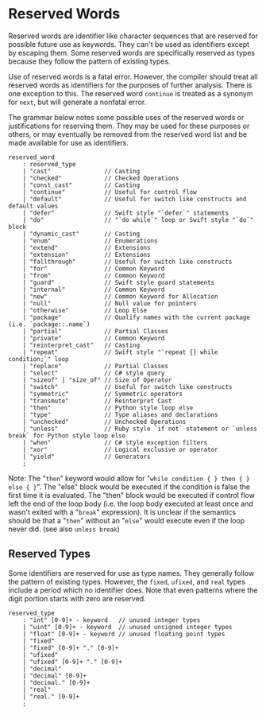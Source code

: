 # Reserved Words

Reserved words are identifier like character sequences that are reserved for possible future use as
keywords. They can't be used as identifiers except by escaping them. Some reserved words are
specifically reserved as types because they follow the pattern of existing types.

Use of reserved words is a fatal error. However, the compiler should treat all reserved words as
identifiers for the purposes of further analysis. There is one exception to this. The reserved word
`continue` is treated as a synonym for `next`, but will generate a nonfatal error.

The grammar below notes some possible uses of the reserved words or justifications for reserving
them. They may be used for these purposes or others, or may eventually be removed from the reserved
word list and be made available for use as identifiers.

```grammar
reserved_word
    : reserved_type
    | "cast"               // Casting
    | "checked"            // Checked Operations
    | "const_cast"         // Casting
    | "continue"           // Useful for control flow
    | "default"            // Useful for switch like constructs and default values
    | "defer"              // Swift style "`defer`" statements
    | "do"                 // "`do while`" loop or Swift style "`do`" block
    | "dynamic_cast"       // Casting
    | "enum"               // Enumerations
    | "extend"             // Extensions
    | "extension"          // Extensions
    | "fallthrough"        // Useful for switch like constructs
    | "for"                // Common Keyword
    | "from"               // Common Keyword
    | "guard"              // Swift style guard statements
    | "internal"           // Common Keyword
    | "new"                // Common Keyword for Allocation
    | "null"               // Null value for pointers
    | "otherwise"          // Loop Else
    | "package"            // Qualify names with the current package (i.e. `package::.name`)
    | "partial"            // Partial Classes
    | "private"            // Common Keyword
    | "reinterpret_cast"   // Casting
    | "repeat"             // Swift style "`repeat {} while condition;`" loop
    | "replace"            // Partial Classes
    | "select"             // C# style query
    | "sizeof" | "size_of" // Size of Operator
    | "switch"             // Useful for switch like constructs
    | "symmetric"          // Symmetric operators
    | "transmute"          // Reinterpret Cast
    | "then"               // Python style loop else
    | "type"               // Type aliases and declarations
    | "unchecked"          // Unchecked Operations
    | "unless"             // Ruby style `if not` statement or `unless break` for Python style loop else
    | "when"               // C# style exception filters
    | "xor"                // Logical exclusive or operator
    | "yield"              // Generators
    ;
```

Note: The "`then`" keyword would allow for "`while condition { } then { } else { }`". The "else"
block would be executed if the condition is false the first time it is evaluated. The "then" block
would be executed if control flow left the end of the loop body (i.e. the loop body executed at
least once and wasn't exited with a "`break`" expression). It is unclear if the semantics should be
that a "`then`" without an "`else`" would execute even if the loop never did. (see also `unless
break`)

## Reserved Types

Some identifiers are reserved for use as type names. They generally follow the pattern of existing
types. However, the `fixed`, `ufixed`, and `real` types include a period which no identifier does.
Note that even patterns where the digit portion starts with zero are reserved.

```grammar
reserved_type
    : "int" [0-9]+ - keyword   // unused integer types
    | "uint" [0-9]+ - keyword  // unused unsigned integer types
    | "float" [0-9]+ - keyword // unused floating point types
    | "fixed"
    | "fixed" [0-9]+ "." [0-9]+
    | "ufixed"
    | "ufixed" [0-9]+ "." [0-9]+
    | "decimal"
    | "decimal" [0-9]+
    | "decimal." [0-9]+
    | "real"
    | "real." [0-9]+
    ;
```
